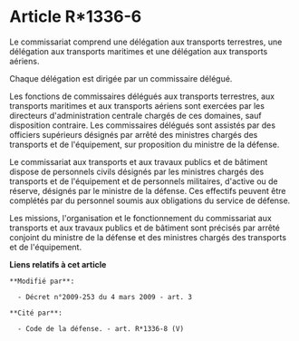 # Article R*1336-6

Le commissariat comprend une délégation aux transports terrestres, une délégation aux transports maritimes et une délégation
aux transports aériens. 

Chaque délégation est dirigée par un commissaire délégué. 

Les fonctions de commissaires délégués aux transports terrestres, aux transports maritimes et aux transports aériens sont
exercées par les directeurs d'administration centrale chargés de ces domaines, sauf disposition contraire. Les commissaires
délégués sont assistés par des officiers supérieurs désignés par arrêté des ministres chargés des transports et de
l'équipement, sur proposition du ministre de la défense. 

Le commissariat aux transports et aux travaux publics et de bâtiment dispose de personnels civils désignés par les ministres
chargés des transports et de l'équipement et de personnels militaires, d'active ou de réserve, désignés par le ministre de la
défense. Ces effectifs peuvent être complétés par du personnel soumis aux obligations du service de défense. 

Les missions, l'organisation et le fonctionnement du commissariat aux transports et aux travaux publics et de bâtiment sont
précisés par arrêté conjoint du ministre de la défense et des ministres chargés des transports et de l'équipement.

**Liens relatifs à cet article**

	**Modifié par**:

	  - Décret n°2009-253 du 4 mars 2009 - art. 3

	**Cité par**:

	  - Code de la défense. - art. R*1336-8 (V)
